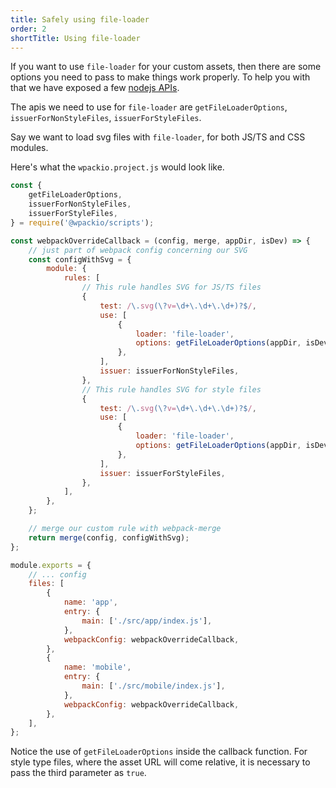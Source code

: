 ```yaml
---
title: Safely using file-loader
order: 2
shortTitle: Using file-loader
---
```


If you want to use `file-loader` for your custom assets, then there are some
options you need to pass to make things work properly. To help you with that
we have exposed a few [nodejs APIs](/apis/node-api/).

The apis we need to use for `file-loader` are `getFileLoaderOptions`, `issuerForNonStyleFiles`, `issuerForStyleFiles`.

Say we want to load svg files with `file-loader`, for both JS/TS and CSS modules.

Here's what the `wpackio.project.js` would look like.

```js
const {
	getFileLoaderOptions,
	issuerForNonStyleFiles,
	issuerForStyleFiles,
} = require('@wpackio/scripts');

const webpackOverrideCallback = (config, merge, appDir, isDev) => {
	// just part of webpack config concerning our SVG
	const configWithSvg = {
		module: {
			rules: [
				// This rule handles SVG for JS/TS files
				{
					test: /\.svg(\?v=\d+\.\d+\.\d+)?$/,
					use: [
						{
							loader: 'file-loader',
							options: getFileLoaderOptions(appDir, isDev, false),
						},
					],
					issuer: issuerForNonStyleFiles,
				},
				// This rule handles SVG for style files
				{
					test: /\.svg(\?v=\d+\.\d+\.\d+)?$/,
					use: [
						{
							loader: 'file-loader',
							options: getFileLoaderOptions(appDir, isDev, true),
						},
					],
					issuer: issuerForStyleFiles,
				},
			],
		},
	};

	// merge our custom rule with webpack-merge
	return merge(config, configWithSvg);
};

module.exports = {
	// ... config
	files: [
		{
			name: 'app',
			entry: {
				main: ['./src/app/index.js'],
			},
			webpackConfig: webpackOverrideCallback,
		},
		{
			name: 'mobile',
			entry: {
				main: ['./src/mobile/index.js'],
			},
			webpackConfig: webpackOverrideCallback,
		},
	],
};
```

Notice the use of `getFileLoaderOptions` inside the callback function. For style
type files, where the asset URL will come relative, it is necessary to pass the
third parameter as `true`.
